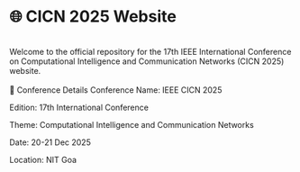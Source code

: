 <h1>🌐 CICN 2025 Website</h1>
<br>
Welcome to the official repository for the 17th IEEE International Conference on Computational Intelligence and Communication Networks (CICN 2025) website.
<br><br>
📅 Conference Details
Conference Name: IEEE CICN 2025

Edition: 17th International Conference

Theme: Computational Intelligence and Communication Networks

Date: 20-21 Dec 2025

Location: NIT Goa

